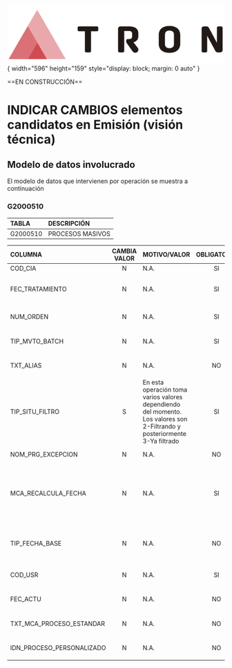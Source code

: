 ![Imagen LOGO](./00-Imagen/logo-TRON.png){ width="596" height="159" style="display: block; margin: 0 auto" }

==EN CONSTRUCCIÓN==

# INDICAR CAMBIOS elementos candidatos en Emisión (visión técnica)

## **Modelo de datos involucrado**
El modelo de datos que intervienen por operación se muestra a continuación

### G2000510

| TABLA | DESCRIPCIÓN |
|:--- |:--- |
| G2000510                       | PROCESOS MASIVOS                                                                                    |

| COLUMNA | CAMBIA VALOR | MOTIVO/VALOR | OBLIGATORIA | COMENTARIO |
|:--- |:---: |:--- |:---: |:--- |
| COD_CIA | N | N.A. | SI | COMPANIA | 
| FEC_TRATAMIENTO | N | N.A. | SI | FECHA EN LA QUE SE REALIZA EL PROCESO MASIVO | 
| NUM_ORDEN | N | N.A. | SI | NUMERO DEL PROCESO MASIVO | 
| TIP_MVTO_BATCH | N | N.A. | SI | TIPO DEL PROCESO MASIVO | 
| TXT_ALIAS | N | N.A. | NO | NOMBRE QUE SE QUIERA DAR AL PROCESO | 
| TIP_SITU_FILTRO | S | En esta operación toma varios valores dependiendo del momento. Los valores son 2-Filtrando y posteriormente 3-Ya filtrado | SI | SITUACION DEL MOVIMIENTO | 
| NOM_PRG_EXCEPCION | N | N.A. | NO | PROCEDIMIENTO DE EXCEPCION | 
| MCA_RECALCULA_FECHA | N | N.A. | SI | MARCA QUE INDICA SI SE TOMA COMO BASE LA FECHA QUE YA ESTA CALCULADO O SE VUELVE A CALCULAR | 
| TIP_FECHA_BASE | N | N.A. | NO | INDICA EN BASE A QUE FECHA SE HARA EL RECALCULO DE LA FECHA | 
| COD_USR | N | N.A. | SI | USUARIO QUE ACTUALIZO LA FILA | 
| FEC_ACTU | N | N.A. | NO | FECHA DE ACTUALIZACION DE LA FILA | 
| TXT_MCA_PROCESO_ESTANDAR | N | N.A. | NO | APLICA PROCESO ESTANDAR | 
| IDN_PROCESO_PERSONALIZADO | N | N.A. | NO | IDENTIFICADOR DEL PROCESO MASIVO | 
